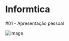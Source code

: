 # Informtica

#01 - Apresentação pessoal


![image](https://github.com/user-attachments/assets/7350036f-6d13-469a-9477-7920291a3f2d)



